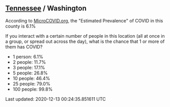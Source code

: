 
## [Tennessee](/united-states/tennessee) / Washington

According to [MicroCOVID.org](http://microcovid.org),
the "Estimated Prevalence" of COVID in this county is 6.1%

If you interact with a certain number of people in this location
(all at once in a group, or spread out across the day), what is the chance that
1 or more of them has COVID?

- 1 person: 6.1%
- 2 people: 11.7%
- 3 people: 17.1%
- 5 people: 26.8%
- 10 people: 46.4%
- 25 people: 79.0%
- 100 people: 99.8%

Last updated: 2020-12-13 00:24:35.851611 UTC
